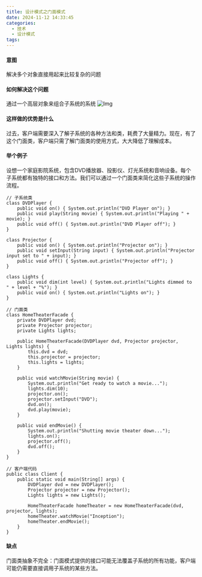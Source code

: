 ```yaml
---
title: 设计模式之门面模式
date: 2024-11-12 14:33:45
categories:
  - 技术
  - 设计模式
tags:
---
```

#### 意图
解决多个对象直接用起来比较复杂的问题

#### 如何解决这个问题
通过一个高层对象来组合子系统的系统
![Img](/images/img_20241113172647_1.png)
#### 这样做的优势是什么
过去，客户端需要深入了解子系统的各种方法和类，耗费了大量精力。现在，有了这个门面类，客户端只需了解门面类的使用方式，大大降低了理解成本。

#### 举个例子
设想一个家庭影院系统，包含DVD播放器、投影仪、灯光系统和音响设备。每个子系统都有独特的接口和方法。我们可以通过一个门面类来简化这些子系统的操作流程。

```
// 子系统类
class DVDPlayer {
    public void on() { System.out.println("DVD Player on"); }
    public void play(String movie) { System.out.println("Playing " + movie); }
    public void off() { System.out.println("DVD Player off"); }
}

class Projector {
    public void on() { System.out.println("Projector on"); }
    public void setInput(String input) { System.out.println("Projector input set to " + input); }
    public void off() { System.out.println("Projector off"); }
}

class Lights {
    public void dim(int level) { System.out.println("Lights dimmed to " + level + "%"); }
    public void on() { System.out.println("Lights on"); }
}

// 门面类
class HomeTheaterFacade {
    private DVDPlayer dvd;
    private Projector projector;
    private Lights lights;

    public HomeTheaterFacade(DVDPlayer dvd, Projector projector, Lights lights) {
        this.dvd = dvd;
        this.projector = projector;
        this.lights = lights;
    }

    public void watchMovie(String movie) {
        System.out.println("Get ready to watch a movie...");
        lights.dim(10);
        projector.on();
        projector.setInput("DVD");
        dvd.on();
        dvd.play(movie);
    }

    public void endMovie() {
        System.out.println("Shutting movie theater down...");
        lights.on();
        projector.off();
        dvd.off();
    }
}

// 客户端代码
public class Client {
    public static void main(String[] args) {
        DVDPlayer dvd = new DVDPlayer();
        Projector projector = new Projector();
        Lights lights = new Lights();
        
        HomeTheaterFacade homeTheater = new HomeTheaterFacade(dvd, projector, lights);
        homeTheater.watchMovie("Inception");
        homeTheater.endMovie();
    }
}

```
#### 缺点
门面类抽象不完全：门面模式提供的接口可能无法覆盖子系统的所有功能，客户端可能仍需要直接调用子系统的某些方法。